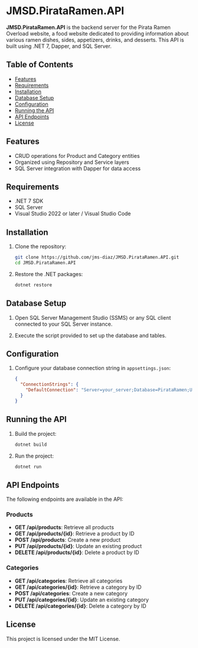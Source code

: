 # JMSD.PirataRamen.API

**JMSD.PirataRamen.API** is the backend server for the Pirata Ramen Overload website, a food website dedicated to providing information about various ramen dishes, sides, appetizers, drinks, and desserts. This API is built using .NET 7, Dapper, and SQL Server.

## Table of Contents

- [Features](#features)
- [Requirements](#requirements)
- [Installation](#installation)
- [Database Setup](#database-setup)
- [Configuration](#configuration)
- [Running the API](#running-the-api)
- [API Endpoints](#api-endpoints)
- [License](#license)

## Features

- CRUD operations for Product and Category entities
- Organized using Repository and Service layers
- SQL Server integration with Dapper for data access

## Requirements

- .NET 7 SDK
- SQL Server
- Visual Studio 2022 or later / Visual Studio Code

## Installation

1. Clone the repository:
    ```sh
    git clone https://github.com/jms-diaz/JMSD.PirataRamen.API.git
    cd JMSD.PirataRamen.API
    ```

2. Restore the .NET packages:
    ```sh
    dotnet restore
    ```

## Database Setup

1. Open SQL Server Management Studio (SSMS) or any SQL client connected to your SQL Server instance.

2. Execute the script provided to set up the database and tables.

## Configuration

1. Configure your database connection string in `appsettings.json`:
    ```json
    {
      "ConnectionStrings": {
        "DefaultConnection": "Server=your_server;Database=PirataRamen;User Id=your_username;Password=your_password;"
      }
    }
    ```

## Running the API

1. Build the project:
    ```sh
    dotnet build
    ```

2. Run the project:
    ```sh
    dotnet run
    ```

## API Endpoints

The following endpoints are available in the API:

### Products

- **GET /api/products**: Retrieve all products
- **GET /api/products/{id}**: Retrieve a product by ID
- **POST /api/products**: Create a new product
- **PUT /api/products/{id}**: Update an existing product
- **DELETE /api/products/{id}**: Delete a product by ID

### Categories

- **GET /api/categories**: Retrieve all categories
- **GET /api/categories/{id}**: Retrieve a category by ID
- **POST /api/categories**: Create a new category
- **PUT /api/categories/{id}**: Update an existing category
- **DELETE /api/categories/{id}**: Delete a category by ID

## License

This project is licensed under the MIT License.
